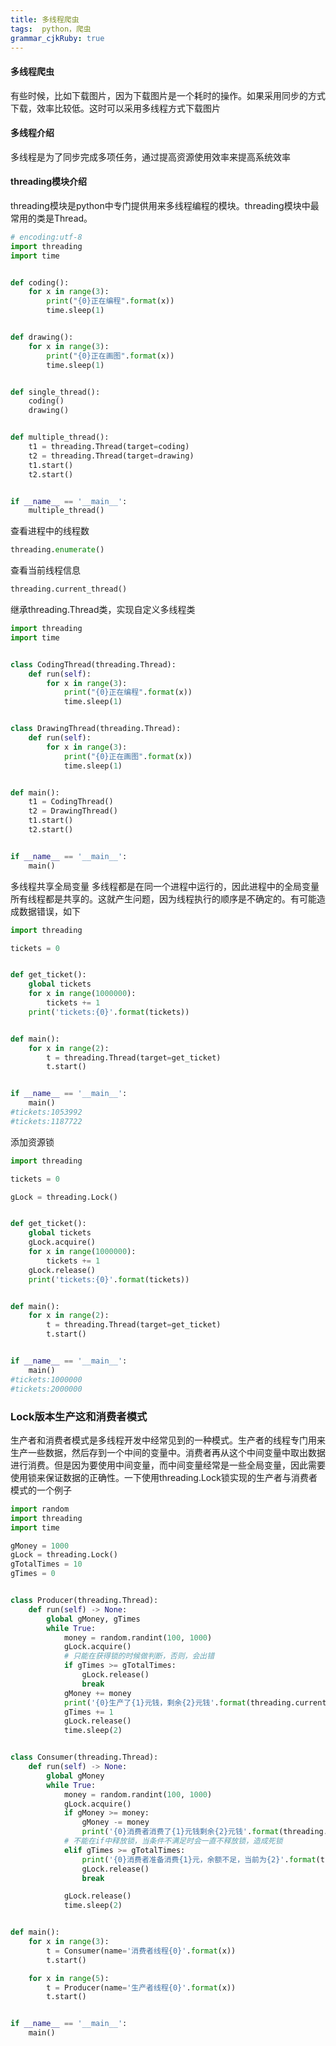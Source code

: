 ```yaml
---
title: 多线程爬虫
tags:  python，爬虫
grammar_cjkRuby: true
---
```



#### 多线程爬虫
有些时候，比如下载图片，因为下载图片是一个耗时的操作。如果采用同步的方式下载，效率比较低。这时可以采用多线程方式下载图片

#### 多线程介绍
多线程是为了同步完成多项任务，通过提高资源使用效率来提高系统效率

#### threading模块介绍
threading模块是python中专门提供用来多线程编程的模块。threading模块中最常用的类是Thread。
```python
# encoding:utf-8
import threading
import time


def coding():
    for x in range(3):
        print("{0}正在编程".format(x))
        time.sleep(1)


def drawing():
    for x in range(3):
        print("{0}正在画图".format(x))
        time.sleep(1)


def single_thread():
    coding()
    drawing()


def multiple_thread():
    t1 = threading.Thread(target=coding)
    t2 = threading.Thread(target=drawing)
    t1.start()
    t2.start()


if __name__ == '__main__':
    multiple_thread()

```
查看进程中的线程数
```python
threading.enumerate()
```
查看当前线程信息
```python
threading.current_thread()
```
继承threading.Thread类，实现自定义多线程类
```python
import threading
import time


class CodingThread(threading.Thread):
    def run(self):
        for x in range(3):
            print("{0}正在编程".format(x))
            time.sleep(1)


class DrawingThread(threading.Thread):
    def run(self):
        for x in range(3):
            print("{0}正在画图".format(x))
            time.sleep(1)


def main():
    t1 = CodingThread()
    t2 = DrawingThread()
    t1.start()
    t2.start()


if __name__ == '__main__':
    main()

```
多线程共享全局变量
多线程都是在同一个进程中运行的，因此进程中的全局变量所有线程都是共享的。这就产生问题，因为线程执行的顺序是不确定的。有可能造成数据错误，如下
```python
import threading

tickets = 0


def get_ticket():
    global tickets
    for x in range(1000000):
        tickets += 1
    print('tickets:{0}'.format(tickets))


def main():
    for x in range(2):
        t = threading.Thread(target=get_ticket)
        t.start()


if __name__ == '__main__':
    main()
#tickets:1053992
#tickets:1187722

```
添加资源锁
```python
import threading

tickets = 0

gLock = threading.Lock()


def get_ticket():
    global tickets
    gLock.acquire()
    for x in range(1000000):
        tickets += 1
    gLock.release()
    print('tickets:{0}'.format(tickets))


def main():
    for x in range(2):
        t = threading.Thread(target=get_ticket)
        t.start()


if __name__ == '__main__':
    main()
#tickets:1000000
#tickets:2000000

```

### Lock版本生产这和消费者模式
生产者和消费者模式是多线程开发中经常见到的一种模式。生产者的线程专门用来生产一些数据，然后存到一个中间的变量中。消费者再从这个中间变量中取出数据进行消费。但是因为要使用中间变量，而中间变量经常是一些全局变量，因此需要使用锁来保证数据的正确性。一下使用threading.Lock锁实现的生产者与消费者模式的一个例子
```python
import random
import threading
import time

gMoney = 1000
gLock = threading.Lock()
gTotalTimes = 10
gTimes = 0


class Producer(threading.Thread):
    def run(self) -> None:
        global gMoney, gTimes
        while True:
            money = random.randint(100, 1000)
            gLock.acquire()
            # 只能在获得锁的时候做判断，否则，会出错
            if gTimes >= gTotalTimes:
                gLock.release()
                break
            gMoney += money
            print('{0}生产了{1}元钱，剩余{2}元钱'.format(threading.current_thread(), money, gMoney))
            gTimes += 1
            gLock.release()
            time.sleep(2)


class Consumer(threading.Thread):
    def run(self) -> None:
        global gMoney
        while True:
            money = random.randint(100, 1000)
            gLock.acquire()
            if gMoney >= money:
                gMoney -= money
                print('{0}消费者消费了{1}元钱剩余{2}元钱'.format(threading.current_thread(), money, gMoney))
            # 不能在if中释放锁，当条件不满足时会一直不释放锁，造成死锁
            elif gTimes >= gTotalTimes:
                print('{0}消费者准备消费{1}元，余额不足，当前为{2}'.format(threading.current_thread(), money, gMoney))
                gLock.release()
                break

            gLock.release()
            time.sleep(2)


def main():
    for x in range(3):
        t = Consumer(name='消费者线程{0}'.format(x))
        t.start()

    for x in range(5):
        t = Producer(name='生产者线程{0}'.format(x))
        t.start()


if __name__ == '__main__':
    main()

```

